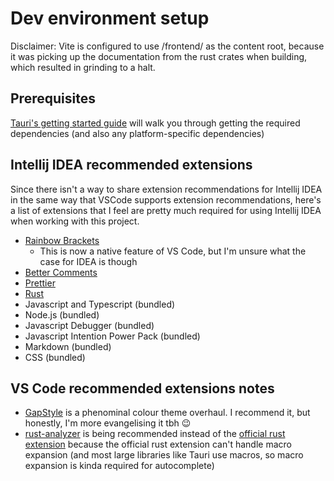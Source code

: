 # Dev environment setup

Disclaimer: Vite is configured to use /frontend/ as the content root, because it was picking up the documentation from the rust crates when building, which resulted in grinding to a halt.

## Prerequisites

[Tauri's getting started guide](https://tauri.studio/en/docs/getting-started/intro) will walk you through getting the required dependencies (and also any platform-specific dependencies)

## Intellij IDEA recommended extensions

Since there isn't a way to share extension recommendations for Intellij IDEA in the same way that VSCode supports
extension recommendations, here's a list of extensions that I feel are pretty much required for using Intellij IDEA
when working with this project.

- [Rainbow Brackets](https://plugins.jetbrains.com/plugin/10080-rainbow-brackets)
  - This is now a native feature of VS Code, but I'm unsure what the case for IDEA is though
- [Better Comments](https://plugins.jetbrains.com/plugin/10850-better-comments)
- [Prettier](https://plugins.jetbrains.com/plugin/10456-prettier)
- [Rust](https://plugins.jetbrains.com/plugin/8182-rust)
- Javascript and Typescript (bundled)
- Node.js (bundled)
- Javascript Debugger (bundled)
- Javascript Intention Power Pack (bundled)
- Markdown (bundled)
- CSS (bundled)

## VS Code recommended extensions notes

- [GapStyle](https://marketplace.visualstudio.com/items?itemName=gaplo917.gapstylevs) is a phenominal colour theme overhaul. I recommend it, but honestly, I'm more evangelising it tbh 😉
- [rust-analyzer](https://marketplace.visualstudio.com/items?itemName=matklad.rust-analyzer) is being recommended instead of the [official rust extension](https://marketplace.visualstudio.com/items?itemName=rust-lang.rust) because the official rust extension can't handle macro expansion (and most large libraries like Tauri use macros, so macro expansion is kinda required for autocomplete)
